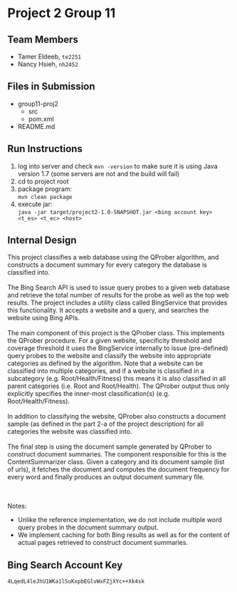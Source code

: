 # Project 2 Group 11

## Team Members
- Tamer Eldeeb, `te2251`
- Nancy Hsieh, `nh2452`


## Files in Submission
- group11-proj2
	- src
	- pom.xml
- README.md


## Run Instructions

1. log into server and check `mvn -version` to make sure it is using Java version 1.7 (some servers are not and the build will fail)
2. cd to project root
3. package program: <br/>`mvn clean package`
4. execute jar: <br/>`java -jar target/project2-1.0-SNAPSHOT.jar <bing account key> <t_es> <t_ec> <host>`



## Internal Design
This project classifies a web database using the QProber algorithm, and constructs a document summary for every category the database is classified into.
<br/> <br/>
The Bing Search API is used to issue query probes to a given web database and retrieve the total number of results for the probe as well as the top web results. The project includes a utility class called BingService that provides this functionality. It accepts a website and a query, and searches the website using Bing APIs.
<br/> <br/>
The main component of this project is the QProber class. This implements the QProber procedure. For a given website, specificity threshold and coverage threshold it uses the BingService internally to issue (pre-defined) query probes to the website and classify the website into appropriate categories as defined by the algorithm. Note that a website can be classified into multiple categories, and if a website is classified in a subcategory (e.g. Root/Health/Fitness) this means it is also classified in all parent categories (i.e. Root and Root/Health). The QProber output thus only explicitly specifies the inner-most classification(s) (e.g. Root/Health/Fitness).
<br/> <br/>
In addition to classifying the website, QProber also constructs a document sample (as defined in the part 2-a of the project description) for all categories the website was classified into.
<br/> <br/>
The final step is using the document sample generated by QProber to construct document summaries. The component responsible for this is the ContentSummarizer class. Given a category and its document sample (list of urls), it fetches the document and computes the document frequency for every word and finally produces an output document summary file.


<br/><br/>
Notes: <br/>
- Unlike the reference implementation, we do not include multiple word query probes in the document summary output. <br/>
- We implement caching for both Bing results as well as for the content of actual pages retrieved to construct document summaries.

## Bing Search Account Key
`4LqedL4leJhU1WKa1lSuKxpbEGlvWxFZjXYc++Xk4sk`
